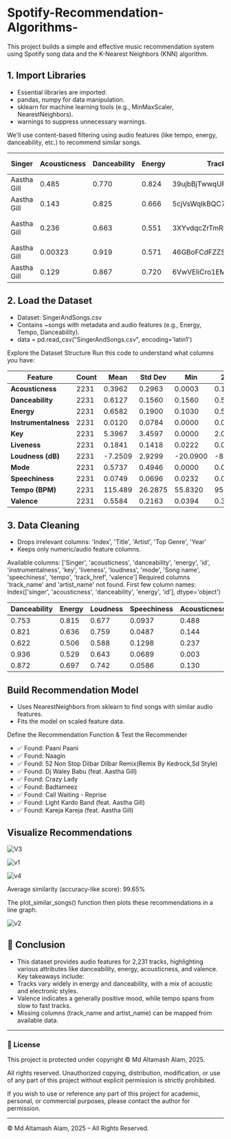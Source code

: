# Spotify-Recommendation-Algorithms-
This project builds a simple and effective music recommendation system using Spotify song data and the K-Nearest Neighbors (KNN) algorithm.

## 1. Import Libraries
- Essential libraries are imported:
- pandas, numpy for data manipulation.
- sklearn for machine learning tools (e.g., MinMaxScaler, NearestNeighbors).
- warnings to suppress unnecessary warnings.

We'll use content-based filtering using audio features (like tempo, energy, danceability, etc.) to recommend similar songs.

| Singer      | Acousticness | Danceability | Energy | Track ID               | Instrumentalness | Key | Liveness | Loudness | Mode | Song Name            | Speechiness | Tempo   | Spotify Link                                                     | Valence |
| ----------- | ------------ | ------------ | ------ | ---------------------- | ---------------- | --- | -------- | -------- | ---- | -------------------- | ----------- | ------- | ---------------------------------------------------------------- | ------- |
| Aastha Gill | 0.485        | 0.770        | 0.824  | 39ujbBjTwwqUFySaCYDMMT | 0.000000         | 1   | 0.318    | -6.491   | 0    | Proper Patola        | 0.0851      | 172.006 | [Link](https://api.spotify.com/v1/tracks/39ujbBjTwwqUFySaCYDMMT) | 0.490   |
| Aastha Gill | 0.143        | 0.825        | 0.666  | 5cjVsWqIkBQC7acTRhL0RO | 0.000003         | 4   | 0.237    | -4.847   | 0    | Kamariya             | 0.0554      | 96.987  | [Link](https://api.spotify.com/v1/tracks/5cjVsWqIkBQC7acTRhL0RO) | 0.763   |
| Aastha Gill | 0.236        | 0.663        | 0.551  | 3XYvdqcZrTmRntFDDbJkJd | 0.000036         | 3   | 0.0923   | -8.272   | 0    | Buzz (feat. Badshah) | 0.1090      | 113.314 | [Link](https://api.spotify.com/v1/tracks/3XYvdqcZrTmRntFDDbJkJd) | 0.601   |
| Aastha Gill | 0.00323      | 0.919        | 0.571  | 46GBoFCdFZZSjuGaZjZmGv | 0.001680         | 5   | 0.103    | -7.175   | 0    | Saara India          | 0.0687      | 105.007 | [Link](https://api.spotify.com/v1/tracks/46GBoFCdFZZSjuGaZjZmGv) | 0.231   |
| Aastha Gill | 0.129        | 0.867        | 0.720  | 6VwVEIiCro1EMyh9B6Om3v | 0.000000         | 9   | 0.228    | -5.188   | 0    | Drunk n High         | 0.0619      | 104.974 | [Link](https://api.spotify.com/v1/tracks/6VwVEIiCro1EMyh9B6Om3v) | 0.755   |


## 2. Load the Dataset
- Dataset: SingerAndSongs.csv
- Contains ~songs with metadata and audio features (e.g., Energy, Tempo, Danceability).
- data = pd.read_csv("SingerAndSongs.csv", encoding='latin1')

Explore the Dataset Structure
Run this code to understand what columns you have:

| Feature              | Count | Mean    | Std Dev | Min      | 25%     | Median   | 75%      | Max      |
| -------------------- | ----- | ------- | ------- | -------- | ------- | -------- | -------- | -------- |
| **Acousticness**     | 2231  | 0.3962  | 0.2963  | 0.0003   | 0.1180  | 0.3440   | 0.6475   | 0.9940   |
| **Danceability**     | 2231  | 0.6127  | 0.1560  | 0.1560   | 0.5050  | 0.6220   | 0.7340   | 0.9710   |
| **Energy**           | 2231  | 0.6582  | 0.1900  | 0.1030   | 0.5200  | 0.6690   | 0.8155   | 0.9880   |
| **Instrumentalness** | 2231  | 0.0120  | 0.0784  | 0.0000   | 0.0000  | 0.0000   | 0.0002   | 0.9670   |
| **Key**              | 2231  | 5.3967  | 3.4597  | 0.0000   | 2.0000  | 6.0000   | 8.0000   | 11.0000  |
| **Liveness**         | 2231  | 0.1841  | 0.1418  | 0.0222   | 0.0948  | 0.1260   | 0.2455   | 0.9720   |
| **Loudness (dB)**    | 2231  | -7.2509 | 2.9299  | -20.0900 | -8.8415 | -6.8870  | -5.3325  | 0.0030   |
| **Mode**             | 2231  | 0.5737  | 0.4946  | 0.0000   | 0.0000  | 1.0000   | 1.0000   | 1.0000   |
| **Speechiness**      | 2231  | 0.0749  | 0.0696  | 0.0232   | 0.0342  | 0.0483   | 0.0814   | 0.6840   |
| **Tempo (BPM)**      | 2231  | 115.489 | 26.2875 | 55.8320  | 95.9870 | 109.9820 | 130.0980 | 214.0160 |
| **Valence**          | 2231  | 0.5584  | 0.2163  | 0.0394   | 0.3850  | 0.5630   | 0.7310   | 0.9700   |


## 3. Data Cleaning
- Drops irrelevant columns: 'Index', 'Title', 'Artist', 'Top Genre', 'Year'
- Keeps only numeric/audio feature columns.

Available columns: ['Singer', 'acousticness', 'danceability', 'energy', 'id', 'instrumentalness', 'key', 'liveness', 'loudness', 'mode', 'Song name', 'speechiness', 'tempo', 'track_href', 'valence']
Required columns 'track_name' and 'artist_name' not found.
First few column names: Index(['singer', 'acousticness', 'danceability', 'energy', 'id'], dtype='object')

| Danceability | Energy | Loudness | Speechiness | Acousticness | Instrumentalness | Liveness | Valence | Tempo |
| ------------ | ------ | -------- | ----------- | ------------ | ---------------- | -------- | ------- | ----- |
| 0.753        | 0.815  | 0.677    | 0.0937      | 0.488        | 0.000000         | 0.311    | 0.484   | 0.734 |
| 0.821        | 0.636  | 0.759    | 0.0487      | 0.144        | 0.000003         | 0.226    | 0.778   | 0.260 |
| 0.622        | 0.506  | 0.588    | 0.1298      | 0.237        | 0.000037         | 0.074    | 0.603   | 0.363 |
| 0.936        | 0.529  | 0.643    | 0.0689      | 0.003        | 0.001737         | 0.085    | 0.206   | 0.311 |
| 0.872        | 0.697  | 0.742    | 0.0586      | 0.130        | 0.000000         | 0.217    | 0.769   | 0.311 |


## Build Recommendation Model
- Uses NearestNeighbors from sklearn to find songs with similar audio features.
- Fits the model on scaled feature data.

Define the Recommendation Function & Test the Recommender

- ✅ Found: Paani Paani
- ✅ Found: Naagin
- ✅ Found: 52 Non Stop Dilbar Dilbar Remix(Remix By Kedrock,Sd Style)
- ✅ Found: Dj Waley Babu (feat. Aastha Gill)
- ✅ Found: Crazy Lady
- ✅ Found: Badtameez
- ✅ Found: Call Waiting - Reprise
- ✅ Found: Light Kardo Band (feat. Aastha Gill)
- ✅ Found: Kareja Kareja (feat. Aastha Gill)


## Visualize Recommendations

![V3](https://github.com/user-attachments/assets/59bcafde-57c4-4bbb-9c2e-b61ee270a8eb)

![v1](https://github.com/user-attachments/assets/85e1097c-802e-461e-b0f8-8f5b4b196d53)

![v4](https://github.com/user-attachments/assets/ed91db41-9cd4-49d1-93b3-b33c551029de)


Average similarity (accuracy-like score): 99.65%

The plot_similar_songs() function then plots these recommendations in a line graph.

![v2](https://github.com/user-attachments/assets/45a0aa13-dbc9-4ad1-8d84-5f0c9db8a1e9)



## 📝 Conclusion
- This dataset provides audio features for 2,231 tracks, highlighting various attributes like danceability, energy, acousticness, and valence. Key takeaways include:
- Tracks vary widely in energy and danceability, with a mix of acoustic and electronic styles.
- Valence indicates a generally positive mood, while tempo spans from slow to fast tracks.
- Missing columns (track_name and artist_name) can be mapped from available data.

---

### 📄 License

This project is protected under copyright © Md Altamash Alam, 2025.

All rights reserved. Unauthorized copying, distribution, modification, or use of any part of this project without explicit permission is strictly prohibited.

If you wish to use or reference any part of this project for academic, personal, or commercial purposes, please contact the author for permission.

---

© Md Altamash Alam, 2025 – All Rights Reserved.
